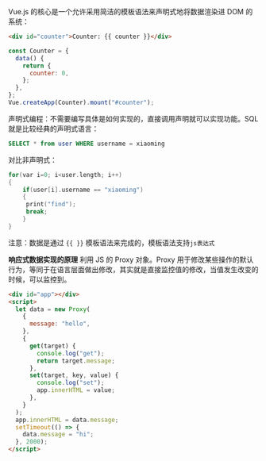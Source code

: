 
Vue.js 的核心是一个允许采用简洁的模板语法来声明式地将数据渲染进 DOM 的系统：

```html
<div id="counter">Counter: {{ counter }}</div>
```

```js
const Counter = {
  data() {
    return {
      counter: 0,
    };
  },
};
Vue.createApp(Counter).mount("#counter");
```

声明式编程：不需要编写具体是如何实现的，直接调用声明就可以实现功能。SQL 就是比较经典的声明式语言：

```sql
SELECT * from user WHERE username = xiaoming
```

对比非声明式：

```C
for(var i=0; i<user.length; i++)
{
    if(user[i].username == "xiaoming")
    {
     print("find");
     break;
    }
}
```

注意：数据是通过 `{{ }}` 模板语法来完成的，模板语法支持`js表达式`

**响应式数据实现的原理** 利用 JS 的 Proxy 对象。Proxy 用于修改某些操作的默认行为，等同于在语言层面做出修改，其实就是直接监控值的修改，当值发生改变的时候，可以监控到。

```html
<div id="app"></div>
<script>
  let data = new Proxy(
    {
      message: "hello",
    },
    {
      get(target) {
        console.log("get");
        return target.message;
      },
      set(target, key, value) {
        console.log("set");
        app.innerHTML = value;
      },
    }
  );
  app.innerHTML = data.message;
  setTimeout(() => {
    data.message = "hi";
  }, 2000);
</script>
```